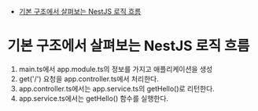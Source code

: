 <!-- TOC -->

- [기본 구조에서 살펴보는 NestJS 로직 흐름](#%E1%84%80%E1%85%B5%E1%84%87%E1%85%A9%E1%86%AB-%E1%84%80%E1%85%AE%E1%84%8C%E1%85%A9%E1%84%8B%E1%85%A6%E1%84%89%E1%85%A5-%E1%84%89%E1%85%A1%E1%86%AF%E1%84%91%E1%85%A7%E1%84%87%E1%85%A9%E1%84%82%E1%85%B3%E1%86%AB-nestjs-%E1%84%85%E1%85%A9%E1%84%8C%E1%85%B5%E1%86%A8-%E1%84%92%E1%85%B3%E1%84%85%E1%85%B3%E1%86%B7)

<!-- /TOC -->

# 기본 구조에서 살펴보는 NestJS 로직 흐름
1. main.ts에서 app.module.ts의 정보를 가지고 애플리케이션을 생성
2. get('/') 요청을 app.controller.ts에서 처리한다.
3. app.controller.ts에서는 app.service.ts의 getHello()로 리턴한다.
4. app.service.ts에서는 getHello() 함수를 실행한다.